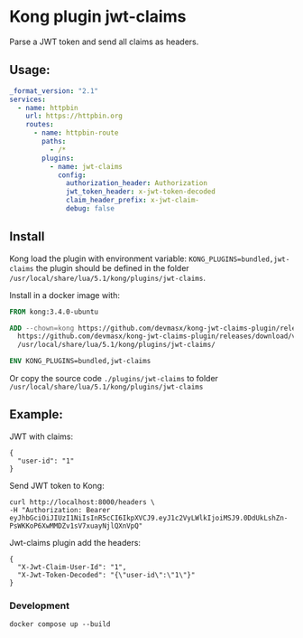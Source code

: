 # Kong plugin jwt-claims

Parse a JWT token and send all claims as headers.

## Usage:
```yml
_format_version: "2.1"
services:
  - name: httpbin
    url: https://httpbin.org
    routes:
      - name: httpbin-route
        paths:
          - /*
        plugins:
          - name: jwt-claims
            config:
              authorization_header: Authorization
              jwt_token_header: x-jwt-token-decoded
              claim_header_prefix: x-jwt-claim-
              debug: false
```

## Install

Kong load the plugin with environment variable: `KONG_PLUGINS=bundled,jwt-claims` the plugin should be defined in the folder `/usr/local/share/lua/5.1/kong/plugins/jwt-claims`.

Install in a docker image with:

```dockerfile
FROM kong:3.4.0-ubuntu

ADD --chown=kong https://github.com/devmasx/kong-jwt-claims-plugin/releases/download/v0.1.0/handler.lua \
  https://github.com/devmasx/kong-jwt-claims-plugin/releases/download/v0.1.0/schema.lua \
  /usr/local/share/lua/5.1/kong/plugins/jwt-claims/

ENV KONG_PLUGINS=bundled,jwt-claims
```

Or copy the source code `./plugins/jwt-claims` to folder `/usr/local/share/lua/5.1/kong/plugins/jwt-claims`
## Example:

JWT with claims:
```
{
  "user-id": "1"
}
```

Send JWT token to Kong:
```
curl http://localhost:8000/headers \
-H "Authorization: Bearer eyJhbGciOiJIUzI1NiIsInR5cCI6IkpXVCJ9.eyJ1c2VyLWlkIjoiMSJ9.0DdUkLshZn-PsWKKoP6XwMMDZv1sV7xuayNjlQXnVpQ"
```

Jwt-claims plugin add the headers:

```
{
  "X-Jwt-Claim-User-Id": "1",
  "X-Jwt-Token-Decoded": "{\"user-id\":\"1\"}"
}
```

### Development

```
docker compose up --build
```
